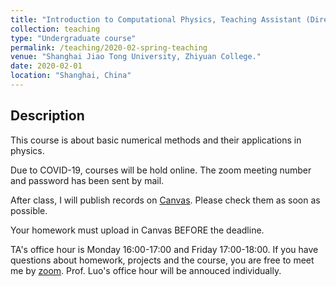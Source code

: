 ```yaml
---
title: "Introduction to Computational Physics, Teaching Assistant (Director: Weidong Luo)"
collection: teaching
type: "Undergraduate course"
permalink: /teaching/2020-02-spring-teaching
venue: "Shanghai Jiao Tong University, Zhiyuan College."
date: 2020-02-01
location: "Shanghai, China"
---
```


## Description 
This course is about basic numerical methods and their applications in physics.

Due to COVID-19, courses will be hold online. The zoom meeting number and password has been sent by mail.

After class, I will publish records on [Canvas](https://oc.sjtu.edu.cn/courses/19339/). Please check them as soon as possible.

Your homework must upload in Canvas BEFORE the deadline.

TA's office hour is Monday 16:00-17:00 and Friday 17:00-18:00. If you have questions about homework, projects and the course, you are free to meet me by [zoom](https://zoom.com.cn/j/2538850160). Prof. Luo's office hour will be annouced individually.